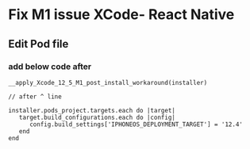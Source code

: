 # Fix M1 issue XCode- React Native

## Edit Pod file

### add below code after 

```
__apply_Xcode_12_5_M1_post_install_workaround(installer)

// after ^ line

installer.pods_project.targets.each do |target|
   target.build_configurations.each do |config|
      config.build_settings['IPHONEOS_DEPLOYMENT_TARGET'] = '12.4'
   end
end
```
